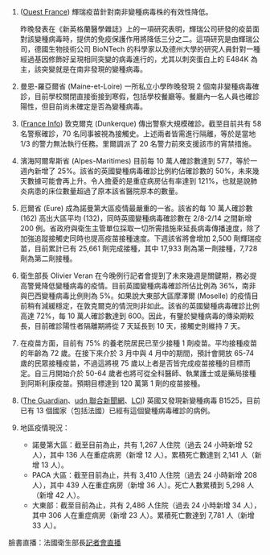 1. ([Ouest France](http://bit.ly/3auF6EO)) 輝瑞疫苗針對南非變種病毒株的有效性降低。

   昨晚發表在《新英格蘭醫學雜誌》上的一項研究表明，輝瑞公司研發的疫苗面對該變種病毒時，提供的免疫保護作用將降低三分之二。這項研究是由輝瑞公司，德國生物技術公司 BioNTech 的科學家以及德州大學的研究人員針對一種經過基因修飾好呈現相同突變的病毒進行的，尤其以刺突蛋白上的 E484K 為主，該突變就是在南非發現的變種病毒。
1. 曼恩-羅亞爾省 (Maine-et-Loire) 一所私立小學昨晚發現 2 個南非變種病毒確診，目前學校關閉直接銜接到寒假，包括學校餐廳等。餐廳內一名人員也確診陽性，但目前尚未確定是否為變種病毒。
1. ([France Info](http://bit.ly/3uaFCj1)) 敦克爾克 (Dunkerque) 傳出警察大規模確診。截至目前共有 58 名警察確診，70 名同事被視為接觸史。上述兩者皆需進行隔離，等於是當地 1/3 的警力無法執行任務。里爾調派了 20 名警力前來支援該市的宵禁措施。
1. 濱海阿爾卑斯省 (Alpes-Maritimes) 目前每 10 萬人確診數達到 577，等於一週內新增了 25%。該省的英國變種病毒確診比例約佔確診數的 50%，未來幾天數據可能會再上升。令人擔憂的是重症病房佔有率達到 121%，也就是說肺炎病患的床位數量超過了原本該省醫院原本的數量。
1. 厄爾省 (Eure) 成為諾曼第大區疫情最嚴重的一省。該省的每 10 萬人確診數 (162) 高出大區平均 (132)，同時英國變種病毒確診數在 2/8-2/14 之間新增 200 例。省政府與衛生主管單位採取一切所需措施來延長病毒傳播速度，除了加強追蹤接觸史同時也提高疫苗接種速度。下週該省將會增加 2,500 劑輝瑞疫苗，目前累計已有 25,661 劑完成接種，其中 17,933 劑為第一劑接種，7,728 劑為第二劑接種。
1. 衛生部長 Olivier Veran 在今晚例行記者會提到了未來幾週是關鍵期，務必提高警覺降低變種病毒的疫情。目前英國變種病毒確診所佔比例為 36%，南非與巴西變種病毒比例則為 5%。如果說大東部大區摩澤爾 (Moselle) 的疫情目前稍有減緩穩定，在敦克爾克的情況則非如此。該省的英國變種病毒確診比例高達 72%，每 10 萬人確診數達到 600。因此，有鑒於變種病毒的傳染期較長，目前確診陽性者隔離期將從 7 天延長到 10 天，接觸史則維持 7 天。
1. 在疫苗方面，目前有 75% 的養老院居民已至少接種 1 劑疫苗。平均接種疫苗的年齡為 72 歲。在接下來介於 3 月中與 4 月中的期間，預計會開放 65-74 歲的民眾接種疫苗，不過這將視 75 歲以上者是否皆完成疫苗接種的目標而定。自三月開始介於 50-64 歲者也將可從全科醫師、執業護士或是藥局接種到阿斯利康疫苗。預期目標達到 120 萬第 1 劑的疫苗接種。
1. ([The Guardian](https://tinyurl.com/yjxsozj8)、[udn 聯合新聞網](https://tinyurl.com/yk3ram4u)、[LCI](https://tinyurl.com/ydvhelxk)) 英國又發現新變種病毒 B1525，目前已有 13 個國家（包括法國）已經有這個變種病毒確診的病例。
1. 地區疫情現況：
   * 諾曼第大區：截至目前為止，共有 1,267 人住院（過去 24 小時新增 52 人），其中 136 人在重症病房（新增 12 人）。累積死亡數達到 2,141 人（新增 13 人）。
   * PACA 大區：截至目前為止，共有 3,410 人住院（過去 24 小時新增 208 人），其中 439 人在重症病房（新增 36 人）。死亡人數累積到 5,298 人（新增 42 人）。
   * 大東部：截至目前為止，共有 2,486 人住院（過去 24 小時新增 34 人），其中 306 人在重症病房（新增 23 人）。累積死亡數達到 7,781 人（新增 33 人）。

臉書直播：法國衛生部長[記者會直播](https://www.facebook.com/groups/279746385504501/permalink/2385332754945843/)